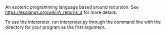An esoteric programming language based around recursion. 
See https://esolangs.org/wiki/A_returns_a for more details.

To use the interpreter, run interpreter.py through the command line with the directory for your program as the first argument. 
